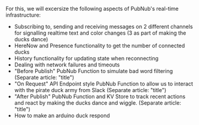 For this, we will excersize the following aspects of PubNub's real-time infrastructure:
* Subscribing to, sending and receiving messages on 2 different channels for signalling realtime text and color changes (3 as part of making the ducks dance)
* HereNow and Presence functionality to get the number of connected ducks
* History functionality for updating state when reconnecting
* Dealing with network failures and timeouts
* "Before Publish" PubNub Function to simulate bad word filtering (Separate article: "title")
* "On Request" API Endpoint style PubNub Function to allow us to interact with the pirate duck army from Slack (Separate article: "title")
* "After Publish" PubNub Function and KV Store to track recent actions and react by making the ducks dance and wiggle. (Separate article: "title")
* How to make an arduino duck respond